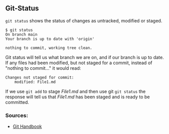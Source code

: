 ## Git-Status

`git status` shows the status of changes as untracked, modified or staged.

``` 
$ git status
On branch main
Your branch is up to date with 'origin'

nothing to commit, working tree clean.
```
Git status will tell us what branch we are on, and if our branch is up to date. If any files had been modified, but not staged for a commit, instead of "nothing to commit..." it would read:  
``` 
Changes not staged for commit: 
    modified: File1.md
``` 
If we use `git add` to stage *File1.md* and then use git `git status` the response will tell us that *File1.md* has been staged and is ready to be committed.


### Sources:
* [Git Handbook](https://guides.github.com/introduction/git-handbook/)

